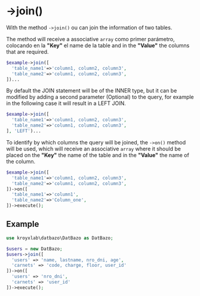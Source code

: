 # ->join()

With the method `->join()` ou can join the information of two tables.

The method will receive a associative `array` como primer parámetro, colocando en la **"Key"** el name de la table and in the **"Value"** the columns that are required.

```php
$example->join([
  'table_name1'=>'column1, column2, column3',
  'table_name2'=>'column1, column2, column3',
])...
```

By default the JOIN statement will be of the INNER type, but it can be modified by adding a second parameter (Optional) to the query, for example in the following case it will result in a LEFT JOIN.

```php
$example->join([
  'table_name1'=>'column1, column2, column3',
  'table_name2'=>'column1, column2, column3',
], 'LEFT')...

```

To identify by which columns the query will be joined, the `->on()` method will be used, which will receive an associative `array` where it should be placed on the **"Key"** the name of the table and in the **"Value"** the name of the column.

```php
$example->join([
  'table_name1'=>'column1, column2, column3',
  'table_name2'=>'column1, column2, column3',
])->on([
  'table_name1'=>'column1',
  'table_name2'=>'Column_one',
])->execute();
```

## Example

```php
use kroyxlab\datbazo\DatBazo as DatBazo;

$users = new DatBazo;
$users->join([
  'users' => 'name, lastname, nro_dni, age',
  'carnets' => 'code, charge, floor, user_id'
])->on([
  'users' => 'nro_dni',
  'carnets' => 'user_id'
])->execute();
```